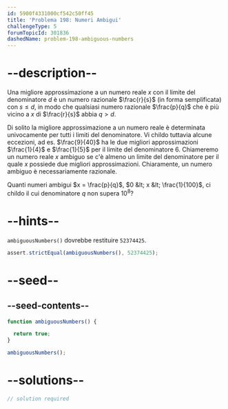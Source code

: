 ```yaml
---
id: 5900f4331000cf542c50ff45
title: 'Problema 198: Numeri Ambigui'
challengeType: 5
forumTopicId: 301836
dashedName: problem-198-ambiguous-numbers
---
```


# --description--

Una migliore approssimazione a un numero reale $x$ con il limite del denominatore $d$ è un numero razionale $\frac{r}{s}$ (in forma semplificata) con $s ≤ d$, in modo che qualsiasi numero razionale $\frac{p}{q}$ che è più vicino a $x$ di $\frac{r}{s}$ abbia $q > d$.

Di solito la migliore approssimazione a un numero reale è determinata univocamente per tutti i limiti del denominatore. Vi childo tuttavia alcune eccezioni, ad es. $\frac{9}{40}$ ha le due migliori approssimazioni $\frac{1}{4}$ e $\frac{1}{5}$ per il limite del denominatore $6$. Chiameremo un numero reale $x$ ambiguo se c'è almeno un limite del denominatore per il quale $x$ possiede due migliori approssimazioni. Chiaramente, un numero ambiguo è necessariamente razionale.

Quanti numeri ambigui $x = \frac{p}{q}$, $0 &lt; x &lt; \frac{1}{100}$, ci childo il cui denominatore $q$ non supera ${10}^8$?

# --hints--

`ambiguousNumbers()` dovrebbe restituire `52374425`.

```js
assert.strictEqual(ambiguousNumbers(), 52374425);
```

# --seed--

## --seed-contents--

```js
function ambiguousNumbers() {

  return true;
}

ambiguousNumbers();
```

# --solutions--

```js
// solution required
```
